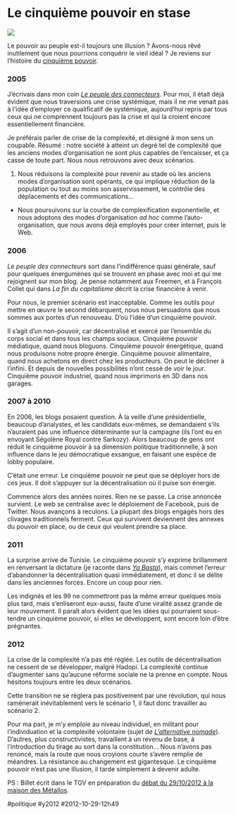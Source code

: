 # Le cinquième pouvoir en stase

![](None)

Le pouvoir au peuple est-il toujours une illusion ? Avons-nous rêvé inutilement que nous pourrions conquérir le vieil idéal ? Je reviens sur l’histoire du [cinquième pouvoir](../../page/le-cinquieme-pouvoir).

### 2005

J’écrivais dans mon coin *[Le peuple des connecteurs](../../page/le-peuple-des-connecteurs)*. Pour moi, il était déjà évident que nous traversions une crise systémique, mais il ne me venait pas à l’idée d’employer ce qualificatif de systémique, aujourd’hui repris par tous ceux qui ne comprennent toujours pas la crise et qui la croient encore essentiellement financière.

Je préférais parler de crise de la complexité, et désigné à mon sens un coupable. Résumé : notre société à atteint un degré tel de complexité que les anciens modes d’organisation ne sont plus capables de l’encaisser, et ça casse de toute part. Nous nous retrouvons avec deux scénarios.

1. Nous réduisons la complexité pour revenir au stade où les anciens modes d’organisation sont opérants, ce qui implique réduction de la population ou tout au moins son asservissement, le contrôle des déplacements et des communications…

- Nous poursuivons sur la courbe de complexification exponentielle, et nous adoptons des modes d’organisation *ad hoc* comme l’auto-organisation, que nous avons déjà employés pour créer internet, puis le Web.

### 2006

*Le peuple des connecteurs* sort dans l’indifférence quasi générale, sauf pour quelques énergumènes qui se trouvent en phase avec moi et qui me rejoignent sur mon blog. Je pense notamment aux Freemen, et à François Collet qui dans *La fin du capitalisme* décrit la crise financière à venir.

Pour nous, le premier scénario est inacceptable. Comme les outils pour mettre en œuvre le second débarquent, nous nous persuadons que nous sommes aux portes d’un renouveau. D’où l’idée d’un cinquième pouvoir.

Il s’agit d’un non-pouvoir, car décentralisé et exercé par l’ensemble du corps social et dans tous les champs sociaux. Cinquième pouvoir médiatique, quand nous bloguons. Cinquième pouvoir énergétique, quand nous produisons notre propre énergie. Cinquième pouvoir alimentaire, quand nous achetons en direct chez les producteurs. On peut le décliner à l’infini. Et depuis de nouvelles possibilités n’ont cessé de voir le jour. Cinquième pouvoir industriel, quand nous imprimons en 3D dans nos garages.

### 2007 à 2010

En 2006, les blogs posaient question. À la veille d’une présidentielle, beaucoup d’analystes, et les candidats eux-mêmes, se demandaient s’ils n’auraient pas une influence déterminante sur la campagne (ils l’ont eu en envoyant Ségolène Royal contre Sarkozy). Alors beaucoup de gens ont réduit le cinquième pouvoir à sa dimension politique traditionnelle, à son influence dans le jeu démocratique exsangue, en faisant une espèce de lobby populaire.

C’était une erreur. Le cinquième pouvoir ne peut que se déployer hors de ces jeux. Il doit s’appuyer sur la décentralisation où il puise son énergie.

Commence alors des années noires. Rien ne se passe. La crise annoncée survient. Le web se centralise avec le déploiement de Facebook, puis de Twitter. Nous avançons à reculons. La plupart des blogs engagés hors des clivages traditionnels ferment. Ceux qui survivent deviennent des annexes du pouvoir en place, ou de ceux qui veulent prendre sa place.

### 2011

La surprise arrive de Tunisie. Le cinquième pouvoir s’y exprime brillamment en renversant la dictature (je raconte dans *[Ya Basta](../../page/ya-basta)*), mais commet l’erreur d’abandonner la décentralisation quasi immédiatement, et donc il se délite dans les anciennes forces. Encore un coup pour rien.

Les indignés et les 99 ne commettront pas la même erreur quelques mois plus tard, mais s’enliseront eux-aussi, faute d’une viralité assez grande de leur mouvement. Il paraît alors évident que les idées qui pourraient sous-tendre un cinquième pouvoir, si elles se développent, sont encore loin d’être prégnantes.

### 2012

La crise de la complexité n’a pas été réglée. Les outils de décentralisation ne cessent de se développer, malgré Hadopi. La complexité continue d’augmenter sans qu’aucune réforme sociale ne la prenne en compte. Nous hésitons toujours entre les deux scénarios.

Cette transition ne se règlera pas positivement par une révolution, qui nous ramènerait inévitablement vers le scénario 1, il faut donc travailler au scénario 2.

Pour ma part, je m’y emploie au niveau individuel, en militant pour l’individuation et la complexité volontaire (sujet de *[L’alternative nomade](../../books/alternative-nomade.md)*). D’autres, plus constructivistes, travaillent à un revenu de base, à l’introduction du tirage au sort dans la constitution… Nous n’avons pas renoncé, mais la route que nous croyions courte s’avère remplie de méandres. La résistance au changement est gigantesque. Le cinquième pouvoir n’est pas une illusion, il tarde simplement à devenir adulte.

PS : Billet écrit dans le TGV en préparation du [débat du 29/10/2012 à la maison des Métallos](le-web-citoyen-la-grande-illusion.md).

#politique #y2012 #2012-10-29-12h49
